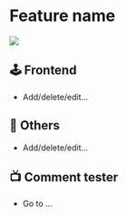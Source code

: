 # Feature name

![](https://img.shields.io/badge/Svelte-%23f1413d.svg?style=flat&logo=svelte&logoColor=white)

## 🕹️ Frontend

- Add/delete/edit...

## 🔀 Others

- Add/delete/edit...

## 📺 Comment tester

- Go to ...
